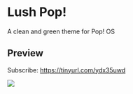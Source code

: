 # Lush Pop!
A clean and green theme for Pop! OS

## Preview
Subscribe: https://tinyurl.com/ydx35uwd 

[![](https://github.com/VaughnValle/demo/blob/master/gut.png)](http://www.youtube.com/watch?v=URae0PTtJXE "")
